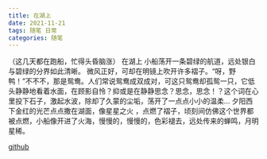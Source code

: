 ```yaml
---
title: 在湖上
date: 2021-11-21
tags: 随笔 日常
categories: 随笔
---
```

（这几天都在跑船，忙得头昏脑涨）
		在湖上
		小船荡开一条碧绿的航道，远处银白与碧绿的分界如此清晰。 微风正好，可却在明镜上吹开许多褶子。“呀，野鸭！”不不不，那是鸳鸯。人们常说鸳鸯成双成对，可这只鸳鸯却孤鸳一只，它低头静静地看着水面，在顾影自怜？抑或是在静静思念？思念，思念！？这个词在心里投下石子，激起水波，除却了久蒙的尘垢，荡开了一点点小小的温柔...
		夕阳西下金红的光芒点点撒在湖面，像星星之火 ，点燃了褶子，顷刻间仿佛这个世界都被点燃，小船像开进了火海，慢慢的，慢慢的，色彩褪去，远处传来的蝉鸣，月明星稀。

[github](https://guiqulaixili.github.io/)
